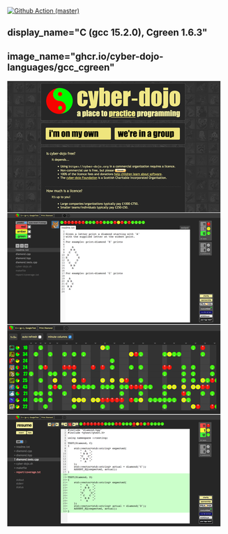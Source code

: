 [![Github Action (master)](https://github.com/cyber-dojo-languages/gcc-cgreen/actions/workflows/main.yml/badge.svg)](https://github.com/cyber-dojo-languages/gcc-cgreen/actions)

## display_name="C (gcc 15.2.0), Cgreen 1.6.3"
## image_name="ghcr.io/cyber-dojo-languages/gcc_cgreen"

![cyber-dojo.org home page](https://github.com/cyber-dojo/cyber-dojo/blob/master/shared/home_page_snapshot.png)